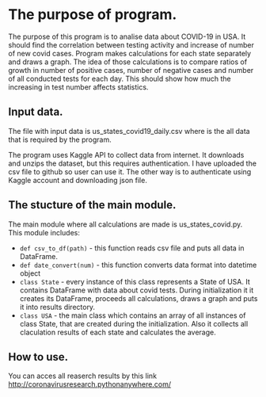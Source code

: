 # The purpose of program.

The purpose of this program is to analise data about
COVID-19 in USA. It should find the correlation between testing activity
and increase of number of new covid cases. Program makes calculations for each
state separately and draws a graph. The idea of those calculations is to
compare ratios of growth in number of positive cases, number of negative cases
and number of all conducted tests for each day. This should show how much the 
increasing in test number affects statistics. 

## Input data.
The file with input data is us_states_covid19_daily.csv where is the all 
data that is required by the program.


The program uses Kaggle API to collect data from internet. It downloads and 
unzips the dataset, but this requires authentication. I have uploaded the 
csv file to github so user can use it. The other way is to authenticate 
using Kaggle account and downloading json file.

## The stucture of the main module.
The main module where all calculations are made is us_states_covid.py.
This module includes:
* `def csv_to_df(path)` - this function reads csv file and puts all data in
DataFrame. 
* `def date_convert(num)` - this function converts data format into datetime
object
* `class State` - every instance of this class represents a State of USA.
It contains DataFrame with data about covid tests. During initialization it
it creates its DataFrame, proceeds all calculations, draws a graph and puts
it into results directory. 
* `class USA` - the main class which contains an array of all instances of class
State, that are created during the initialization. Also it collects all 
claculation results of each state and calculates the average.


## How to use.

You can acces all reaserch results by this link http://coronavirusresearch.pythonanywhere.com/

 